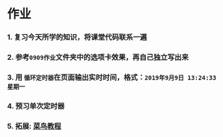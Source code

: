 # 作业

### 1. 复习今天所学的知识，将课堂代码联系一遍

### 2. 参考`0909作业`文件夹中的选项卡效果，再自己独立写出来

### 3. 用 `循环定时器`在页面输出实时时间，格式：`2019年9月9日 13:24:33 星期一`

### 4. 预习单次定时器

### 5. 拓展: [菜鸟教程](http://www.runoob.com/)

